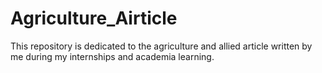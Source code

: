 # Agriculture_Airticle
This repository is dedicated to the agriculture and allied article written by me during my internships and academia learning. 

